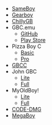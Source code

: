 - [SameBoy](https://github.com/LIJI32/SameBoy)
- [Gearboy](https://github.com/drhelius/Gearboy)
- [ChillyGB](https://github.com/AuroraViola/ChillyGB/releases)
- GBC.emu
  - [GitHub](https://github.com/Rakashazi/emu-ex-plus-alpha)
  - [Play Store](https://play.google.com/store/apps/details?id=com.explusalpha.GbcEmu&hl=en_US)
- Pizza Boy C
  - [Basic](https://play.google.com/store/apps/details?id=it.dbtecno.pizzaboy&hl=en_US)
  - [Pro](https://play.google.com/store/apps/details?id=it.dbtecno.pizzaboypro) 
- [GBCC](https://play.google.com/store/apps/details?id=com.philj56.gbcc&hl=en-US)
- John GBC
  - [Lite](https://play.google.com/store/apps/details?id=com.johnemulators.johngbclite)
  - [Full](https://play.google.com/store/apps/details?id=com.johnemulators.johngbc) 
- MyOldBoy!
  - [Lite](https://play.google.com/store/apps/details?id=com.fastemulator.gbcfree)
  - [Full](https://play.google.com/store/apps/details?id=com.fastemulator.gbc)
- [CODE-DMG](https://github.com/BotRandomness/CODE-DMG)
- [MegaBoy](https://github.com/MeGaL0DoN/MegaBoy)
